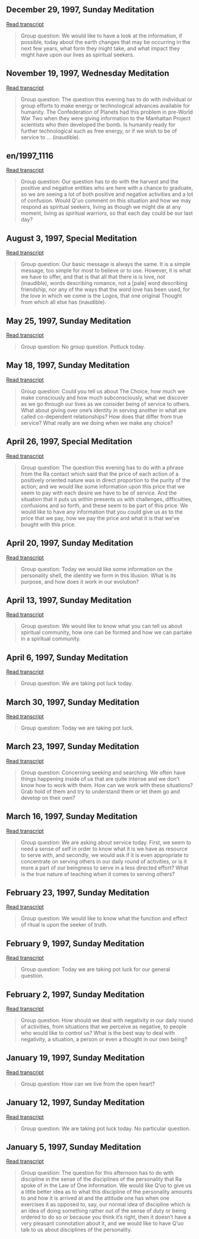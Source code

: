 ## December 29, 1997, Sunday Meditation


[Read transcript](en/1997/1997_1229)

> Group question: We would like to have a look at the information, if possible, today about the earth changes that may be occurring in the next few years, what form they might take, and what impact they might have upon our lives as spiritual seekers.

[<i class="fas fa-file-pdf"></i>](http://llresearch.org/transcripts/issues/1997/1997_1229.pdf) [<i class="fas fa-external-link-alt"></i>](http://llresearch.org/transcripts/issues/1997/1997_1229.aspx)
 

## November 19, 1997, Wednesday Meditation


[Read transcript](en/1997/1997_1119)

> Group question: The question this evening has to do with individual or group efforts to make energy or technological advances available for humanity. The Confederation of Planets had this problem in pre-World War Two when they were giving information to the Manhattan Project scientists who then developed the bomb. Is humanity ready for further technological such as free energy, or if we wish to be of service to … (inaudible).

[<i class="fas fa-file-pdf"></i>](http://llresearch.org/transcripts/issues/1997/1997_1119.pdf) [<i class="fas fa-external-link-alt"></i>](http://llresearch.org/transcripts/issues/1997/1997_1119.aspx)
 

## en/1997_1116


[Read transcript](en/1997/1997_1116)

> Group question: Our question has to do with the harvest and the positive and negative entities who are here with a chance to graduate, so we are seeing a lot of both positive and negative activities and a lot of confusion. Would Q'uo comment on this situation and how we may respond as spiritual seekers, living as though we might die at any moment, living as spiritual warriors, so that each day could be our last day?

[<i class="fas fa-file-pdf"></i>](http://llresearch.org/transcripts/issues/1997/1997_1116.aspx) [<i class="fas fa-external-link-alt"></i>](http://llresearch.org/transcripts/issues/1997/1997_1116.aspx)
 

## August 3, 1997, Special Meditation


[Read transcript](en/1997/1997_0803)

> Group question: Our basic message is always the same. It is a simple message, too simple for most to believe or to use. However, it is what we have to offer, and that is that all that there is is love, not (inaudible), words describing romance, not a [pale] word describing friendship, nor any of the ways that the word love has been used, for the love in which we come is the Logos, that one original Thought from which all else has (inaudible).

[<i class="fas fa-file-pdf"></i>](http://llresearch.org/transcripts/issues/1997/1997_0803.pdf) [<i class="fas fa-external-link-alt"></i>](http://llresearch.org/transcripts/issues/1997/1997_0803.aspx)
 

## May 25, 1997, Sunday Meditation


[Read transcript](en/1997/1997_0525)

> Group question: No group question. Potluck today.

[<i class="fas fa-file-pdf"></i>](http://llresearch.org/transcripts/issues/1997/1997_0525.pdf) [<i class="fas fa-external-link-alt"></i>](http://llresearch.org/transcripts/issues/1997/1997_0525.aspx)
 

## May 18, 1997, Sunday Meditation


[Read transcript](en/1997/1997_0518)

> Group question: Could you tell us about The Choice, how much we make consciously and how much subconsciously, what we discover as we go through our lives as we consider being of service to others. What about giving over one’s identity in serving another in what are called co-dependent relationships? How does that differ from true service? What really are we doing when we make any choice?

[<i class="fas fa-file-pdf"></i>](http://llresearch.org/transcripts/issues/1997/1997_0518.pdf) [<i class="fas fa-external-link-alt"></i>](http://llresearch.org/transcripts/issues/1997/1997_0518.aspx)
 

## April 26, 1997, Special Meditation


[Read transcript](en/1997/1997_0426)

> Group question: The question this evening has to do with a phrase from the Ra contact which said that the price of each action of a positively oriented nature was in direct proportion to the purity of the action; and we would like some information upon this price that we seem to pay with each desire we have to be of service. And the situation that it puts us within presents us with challenges, difficulties, confusions and so forth, and these seem to be part of this price. We would like to have any information that you could give us as to the price that we pay, how we pay the price and what it is that we’ve bought with this price.

[<i class="fas fa-file-pdf"></i>](http://llresearch.org/transcripts/issues/1997/1997_0426.pdf) [<i class="fas fa-external-link-alt"></i>](http://llresearch.org/transcripts/issues/1997/1997_0426.aspx)
 

## April 20, 1997, Sunday Meditation


[Read transcript](en/1997/1997_0420)

> Group question: Today we would like some information on the personality shell, the identity we form in this illusion. What is its purpose, and how does it work in our evolution?

[<i class="fas fa-file-pdf"></i>](http://llresearch.org/transcripts/issues/1997/1997_0420.pdf) [<i class="fas fa-external-link-alt"></i>](http://llresearch.org/transcripts/issues/1997/1997_0420.aspx)
 

## April 13, 1997, Sunday Meditation


[Read transcript](en/1997/1997_0413)

> Group question: We would like to know what you can tell us about spiritual community, how one can be formed and how we can partake in a spiritual community.

[<i class="fas fa-file-pdf"></i>](http://llresearch.org/transcripts/issues/1997/1997_0413.pdf) [<i class="fas fa-external-link-alt"></i>](http://llresearch.org/transcripts/issues/1997/1997_0413.aspx)
 

## April 6, 1997, Sunday Meditation


[Read transcript](en/1997/1997_0406)

> Group question: We are taking pot luck today.

[<i class="fas fa-file-pdf"></i>](http://llresearch.org/transcripts/issues/1997/1997_0406.pdf) [<i class="fas fa-external-link-alt"></i>](http://llresearch.org/transcripts/issues/1997/1997_0406.aspx)
 

## March 30, 1997, Sunday Meditation


[Read transcript](en/1997/1997_0330)

> Group question: Today we are taking pot luck.

[<i class="fas fa-file-pdf"></i>](http://llresearch.org/transcripts/issues/1997/1997_0330.pdf) [<i class="fas fa-external-link-alt"></i>](http://llresearch.org/transcripts/issues/1997/1997_0330.aspx)
 

## March 23, 1997, Sunday Meditation


[Read transcript](en/1997/1997_0323)

> Group question: Concerning seeking and searching. We often have things happening inside of us that are quite intense and we don’t know how to work with them. How can we work with these situations? Grab hold of them and try to understand them or let them go and develop on their own?

[<i class="fas fa-file-pdf"></i>](http://llresearch.org/transcripts/issues/1997/1997_0323.pdf) [<i class="fas fa-external-link-alt"></i>](http://llresearch.org/transcripts/issues/1997/1997_0323.aspx)
 

## March 16, 1997, Sunday Meditation


[Read transcript](en/1997/1997_0316)

> Group question: We are asking about service today. First, we seem to need a sense of self in order to know what it is we have as resource to serve with, and secondly, we would ask if it is even appropriate to concentrate on serving others in our daily round of activities, or is it more a part of our beingness to serve in a less directed effort? What is the true nature of teaching when it comes to serving others?

[<i class="fas fa-file-pdf"></i>](http://llresearch.org/transcripts/issues/1997/1997_0316.pdf) [<i class="fas fa-external-link-alt"></i>](http://llresearch.org/transcripts/issues/1997/1997_0316.aspx)
 

## February 23, 1997, Sunday Meditation


[Read transcript](en/1997/1997_0223)

> Group question: We would like to know what the function and effect of ritual is upon the seeker of truth.

[<i class="fas fa-file-pdf"></i>](http://llresearch.org/transcripts/issues/1997/1997_0223.pdf) [<i class="fas fa-external-link-alt"></i>](http://llresearch.org/transcripts/issues/1997/1997_0223.aspx)
 

## February 9, 1997, Sunday Meditation


[Read transcript](en/1997/1997_0209)

> Group question: Today we are taking pot luck for our general question.

[<i class="fas fa-file-pdf"></i>](http://llresearch.org/transcripts/issues/1997/1997_0209.pdf) [<i class="fas fa-external-link-alt"></i>](http://llresearch.org/transcripts/issues/1997/1997_0209.aspx)
 

## February 2, 1997, Sunday Meditation


[Read transcript](en/1997/1997_0202)

> Group question: How should we deal with negativity in our daily round of activities, from situations that we perceive as negative, to people who would like to control us? What is the best way to deal with negativity, a situation, a person or even a thought in our own being?

[<i class="fas fa-file-pdf"></i>](http://llresearch.org/transcripts/issues/1997/1997_0202.pdf) [<i class="fas fa-external-link-alt"></i>](http://llresearch.org/transcripts/issues/1997/1997_0202.aspx)
 

## January 19, 1997, Sunday Meditation


[Read transcript](en/1997/1997_0119)

> Group question: How can we live from the open heart?

[<i class="fas fa-file-pdf"></i>](http://llresearch.org/transcripts/issues/1997/1997_0119.pdf) [<i class="fas fa-external-link-alt"></i>](http://llresearch.org/transcripts/issues/1997/1997_0119.aspx)
 

## January 12, 1997, Sunday Meditation


[Read transcript](en/1997/1997_0112)

> Group question: We are taking pot luck today. No particular question.

[<i class="fas fa-file-pdf"></i>](http://llresearch.org/transcripts/issues/1997/1997_0112.pdf) [<i class="fas fa-external-link-alt"></i>](http://llresearch.org/transcripts/issues/1997/1997_0112.aspx)
 

## January 5, 1997, Sunday Meditation


[Read transcript](en/1997/1997_0105)

> Group question: The question for this afternoon has to do with discipline in the sense of the disciplines of the personality that Ra spoke of in the Law of One information. We would like Q’uo to give us a little better idea as to what this discipline of the personality amounts to and how it is arrived at and the attitude one has when one exercises it as opposed to, say, our normal idea of discipline which is an idea of doing something rather out of the sense of duty or being ordered to do so or because you think it’s right, then it doesn’t have a very pleasant connotation about it, and we would like to have Q’uo talk to us about disciplines of the personality.

[<i class="fas fa-file-pdf"></i>](http://llresearch.org/transcripts/issues/1997/1997_0105.pdf) [<i class="fas fa-external-link-alt"></i>](http://llresearch.org/transcripts/issues/1997/1997_0105.aspx)
 